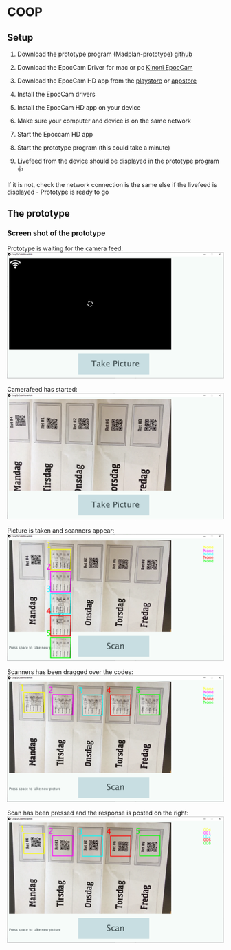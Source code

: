 # COOP


## Setup

1. Download the prototype program (Madplan-prototype) [github](https://github.com/AllOffDK/COOP/tree/master/Prototype)

2. Download the EpocCam Driver for mac or pc [Kinoni EpocCam](http://www.kinoni.com/)

3. Download the EpocCam HD app from the [playstore](https://play.google.com/store/apps/details?id=com.kinoni.webcampro) or [appstore](https://apps.apple.com/cz/app/epoccam-hd-webcam-for-mac-pc/id435355256)




4. Install the EpocCam drivers

5. Install the EpocCam HD app on your device

6. Make sure your computer and device is on the same network

7. Start the Epoccam HD app

8. Start the prototype program (this could take a minute)

9. Livefeed from the device should be displayed in the prototype program :+1:

If it is not, check the network connection is the same else if the livefeed is displayed - Prototype is ready to go

## The prototype

### Screen shot of the prototype

Prototype is waiting for the camera feed:
![Image of Prototype](https://github.com/AllOffDK/COOP/blob/master/img/Coop-prototype-1.PNG)

Camerafeed has started:
![Image of Prototype](https://github.com/AllOffDK/COOP/blob/master/img/Coop-prototype-2.PNG)

Picture is taken and scanners appear:
![Image of Prototype](https://github.com/AllOffDK/COOP/blob/master/img/Coop-prototype-3.PNG)

Scanners has been dragged over the codes:
![Image of Prototype](https://github.com/AllOffDK/COOP/blob/master/img/Coop-prototype-4.PNG)

Scan has been pressed and the response is posted on the right:
![Image of Prototype](https://github.com/AllOffDK/COOP/blob/master/img/Coop-prototype-5.PNG)




